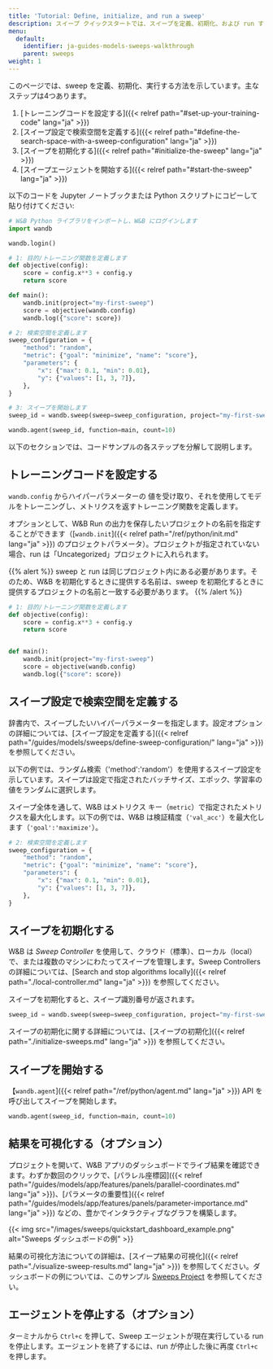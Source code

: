 ```yaml
---
title: 'Tutorial: Define, initialize, and run a sweep'
description: スイープ クイックスタートでは、スイープを定義、初期化、および run する方法を示します。主な手順は4つあります。
menu:
  default:
    identifier: ja-guides-models-sweeps-walkthrough
    parent: sweeps
weight: 1
---
```


このページでは、sweep を定義、初期化、実行する方法を示しています。主なステップは4つあります。

1. [トレーニングコードを設定する]({{< relref path="#set-up-your-training-code" lang="ja" >}})
2. [スイープ設定で検索空間を定義する]({{< relref path="#define-the-search-space-with-a-sweep-configuration" lang="ja" >}})
3. [スイープを初期化する]({{< relref path="#initialize-the-sweep" lang="ja" >}})
4. [スイープエージェントを開始する]({{< relref path="#start-the-sweep" lang="ja" >}})

以下のコードを Jupyter ノートブックまたは Python スクリプトにコピーして貼り付けてください:

```python
# W&B Python ライブラリをインポートし、W&B にログインします
import wandb

wandb.login()

# 1: 目的/トレーニング関数を定義します
def objective(config):
    score = config.x**3 + config.y
    return score

def main():
    wandb.init(project="my-first-sweep")
    score = objective(wandb.config)
    wandb.log({"score": score})

# 2: 検索空間を定義します
sweep_configuration = {
    "method": "random",
    "metric": {"goal": "minimize", "name": "score"},
    "parameters": {
        "x": {"max": 0.1, "min": 0.01},
        "y": {"values": [1, 3, 7]},
    },
}

# 3: スイープを開始します
sweep_id = wandb.sweep(sweep=sweep_configuration, project="my-first-sweep")

wandb.agent(sweep_id, function=main, count=10)
```

以下のセクションでは、コードサンプルの各ステップを分解して説明します。

## トレーニングコードを設定する

`wandb.config` からハイパーパラメーターの 値を受け取り、それを使用してモデルをトレーニングし、メトリクスを返すトレーニング関数を定義します。

オプションとして、W&B Run の出力を保存したいプロジェクトの名前を指定することができます（[`wandb.init`]({{< relref path="/ref/python/init.md" lang="ja" >}}) のプロジェクトパラメータ）。プロジェクトが指定されていない場合、run は「Uncategorized」プロジェクトに入れられます。

{{% alert %}}
sweep と run は同じプロジェクト内にある必要があります。そのため、W&B を初期化するときに提供する名前は、sweep を初期化するときに提供するプロジェクトの名前と一致する必要があります。
{{% /alert %}}

```python
# 1: 目的/トレーニング関数を定義します
def objective(config):
    score = config.x**3 + config.y
    return score


def main():
    wandb.init(project="my-first-sweep")
    score = objective(wandb.config)
    wandb.log({"score": score})
```

## スイープ設定で検索空間を定義する

辞書内で、スイープしたいハイパーパラメーターを指定します。設定オプションの詳細については、[スイープ設定を定義する]({{< relref path="/guides/models/sweeps/define-sweep-configuration/" lang="ja" >}}) を参照してください。

以下の例では、ランダム検索（'method':'random'）を使用するスイープ設定を示しています。スイープは設定で指定されたバッチサイズ、エポック、学習率の値をランダムに選択します。

スイープ全体を通して、W&B はメトリクス キー（`metric`）で指定されたメトリクスを最大化します。以下の例では、W&B は検証精度（`'val_acc'`）を最大化します（`'goal':'maximize'`）。

```python
# 2: 検索空間を定義します
sweep_configuration = {
    "method": "random",
    "metric": {"goal": "minimize", "name": "score"},
    "parameters": {
        "x": {"max": 0.1, "min": 0.01},
        "y": {"values": [1, 3, 7]},
    },
}
```

## スイープを初期化する

W&B は _Sweep Controller_ を使用して、クラウド（標準）、ローカル（local）で、または複数のマシンにわたってスイープを管理します。Sweep Controllers の詳細については、[Search and stop algorithms locally]({{< relref path="./local-controller.md" lang="ja" >}}) を参照してください。

スイープを初期化すると、スイープ識別番号が返されます。

```python
sweep_id = wandb.sweep(sweep=sweep_configuration, project="my-first-sweep")
```

スイープの初期化に関する詳細については、[スイープの初期化]({{< relref path="./initialize-sweeps.md" lang="ja" >}}) を参照してください。

## スイープを開始する

【`wandb.agent`]({{< relref path="/ref/python/agent.md" lang="ja" >}}) API を呼び出してスイープを開始します。

```python
wandb.agent(sweep_id, function=main, count=10)
```

## 結果を可視化する（オプション）

プロジェクトを開いて、W&B アプリのダッシュボードでライブ結果を確認できます。わずか数回のクリックで、[パラレル座標図]({{< relref path="/guides/models/app/features/panels/parallel-coordinates.md" lang="ja" >}})、[パラメータの重要性]({{< relref path="/guides/models/app/features/panels/parameter-importance.md" lang="ja" >}}) などの、豊かでインタラクティブなグラフを構築します。

{{< img src="/images/sweeps/quickstart_dashboard_example.png" alt="Sweeps ダッシュボードの例" >}}

結果の可視化方法についての詳細は、[スイープ結果の可視化]({{< relref path="./visualize-sweep-results.md" lang="ja" >}}) を参照してください。ダッシュボードの例については、このサンプル [Sweeps Project](https://wandb.ai/anmolmann/pytorch-cnn-fashion/sweeps/pmqye6u3) を参照してください。

## エージェントを停止する（オプション）

ターミナルから `Ctrl+c` を押して、Sweep エージェントが現在実行している run を停止します。エージェントを終了するには、run が停止した後に再度 `Ctrl+c` を押します。